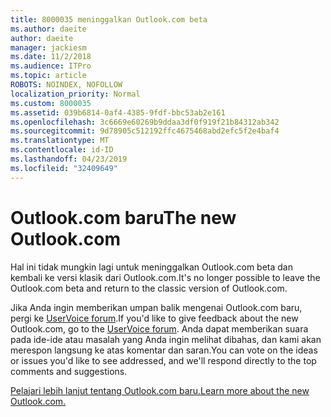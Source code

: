 ```yaml
---
title: 8000035 meninggalkan Outlook.com beta
ms.author: daeite
author: daeite
manager: jackiesm
ms.date: 11/2/2018
ms.audience: ITPro
ms.topic: article
ROBOTS: NOINDEX, NOFOLLOW
localization_priority: Normal
ms.custom: 8000035
ms.assetid: 039b6814-0af4-4385-9fdf-bbc53ab2e161
ms.openlocfilehash: 3c6669e60269b9ddaa3df0f919f21b84312ab342
ms.sourcegitcommit: 9d78905c512192ffc4675468abd2efc5f2e4baf4
ms.translationtype: MT
ms.contentlocale: id-ID
ms.lasthandoff: 04/23/2019
ms.locfileid: "32409649"
---
```

# <a name="the-new-outlookcom"></a><span data-ttu-id="0da0f-102">Outlook.com baru</span><span class="sxs-lookup"><span data-stu-id="0da0f-102">The new Outlook.com</span></span>

<span data-ttu-id="0da0f-103">Hal ini tidak mungkin lagi untuk meninggalkan Outlook.com beta dan kembali ke versi klasik dari Outlook.com.</span><span class="sxs-lookup"><span data-stu-id="0da0f-103">It's no longer possible to leave the Outlook.com beta and return to the classic version of Outlook.com.</span></span>
  
<span data-ttu-id="0da0f-104">Jika Anda ingin memberikan umpan balik mengenai Outlook.com baru, pergi ke [UserVoice forum](https://go.microsoft.com/fwlink/p/?linkid=851599).</span><span class="sxs-lookup"><span data-stu-id="0da0f-104">If you'd like to give feedback about the new Outlook.com, go to the [UserVoice forum](https://go.microsoft.com/fwlink/p/?linkid=851599).</span></span> <span data-ttu-id="0da0f-105">Anda dapat memberikan suara pada ide-ide atau masalah yang Anda ingin melihat dibahas, dan kami akan merespon langsung ke atas komentar dan saran.</span><span class="sxs-lookup"><span data-stu-id="0da0f-105">You can vote on the ideas or issues you'd like to see addressed, and we'll respond directly to the top comments and suggestions.</span></span>
  
[<span data-ttu-id="0da0f-106">Pelajari lebih lanjut tentang Outlook.com baru.</span><span class="sxs-lookup"><span data-stu-id="0da0f-106">Learn more about the new Outlook.com.</span></span>](https://go.microsoft.com/fwlink/p/?linkid=874356)
  

